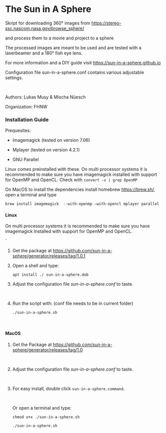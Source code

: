

# **The Sun in A Sphere**



Skript for downloading 360° images from https://stereo-ssc.nascom.nasa.gov/browse_sphere/

and process them to a movie and project to a sphere

The processed images are meant to be used and are tested with a laserbeamer and  a 180° fish eye lens.

For more information and a DIY guide visit  https://sun-in-a-sphere.github.io

Configuration file sun-in-a-sphere.conf contains various adjustable settings.

​    

Authors: Lukas Musy & Mischa Nüesch

Organization: FHNW



### Installation Guide



Prequesites:

- Imagemagick (tested on version 7.06)

- Mplayer (tested on version 4.2.1)

- GNU Parallel

Linux comes preinstalled with these. On multi processor systems it is recommended to make sure you have imagemagick installed with support for OpenMP and OpenCL. Check with `convert -v | grep OpenMP`

On MacOS to install the dependencies install homebrew https://brew.sh/, open a terminal and type

`brew install imagemagick  --with-openmp –with-opencl mplayer parallel`



#### Linux

On multi processor systems it is recommended to make sure you have imagemagick installed with support for OpenMP and OpenCL.

`

1. Get the package at https://github.com/sun-in-a-sphere/generator/releases/tag/1.0.1

2. Open a shell and type:

   ``apt install ./ sun-in-a-sphere.deb``



2. Adjust the configuration file *sun-in-a-sphere.conf*  to taste. 

   ​

3. Run the script with: (conf file needs to be in current folder)

    `./sun-in-a-sphere.sh`

   ​




  
    
    
#### MacOS

1. Get the Package at https://github.com/sun-in-a-sphere/generator/releases/tag/1.0 

   ​

2. Adjust the configuration file *sun-in-a-sphere.conf*  to taste. 

   ​

3. For easy install, double click  `sun-in-a-sphere.command`.

   ​

   Or open a terminal and type:

   `chmod u+x ./sun-in-a-sphere.sh`

   `./sun-in-a-sphere.sh`
